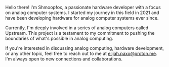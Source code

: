 
Hello there! I'm Shmoopfox, a passionate hardware developer with a focus on analog computer systems. 
I started my journey in this field in 2021 and have been developing hardware for analog computer 
systems ever since.

Currently, I'm deeply involved in a series of analog computers called Upstream. This project is a 
testament to my commitment to pushing the boundaries of what's possible in analog computing.

If you're interested in discussing analog computing, hardware development, or any other topic, 
feel free to reach out to me at elijah.paxx@proton.me. I'm always open to new connections and 
collaborations.
